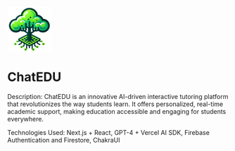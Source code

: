 <img src="https://github.com/chat-edu/chat-edu/blob/main/public/logo.png" alt="ChatEDU Main Page" width="100" />

# ChatEDU
Description: ChatEDU is an innovative AI-driven interactive tutoring platform that revolutionizes the way students learn. It offers personalized, real-time academic support, making education accessible and engaging for students everywhere.

Technologies Used: Next.js + React, GPT-4 + Vercel AI SDK, Firebase Authentication and Firestore, ChakraUI


